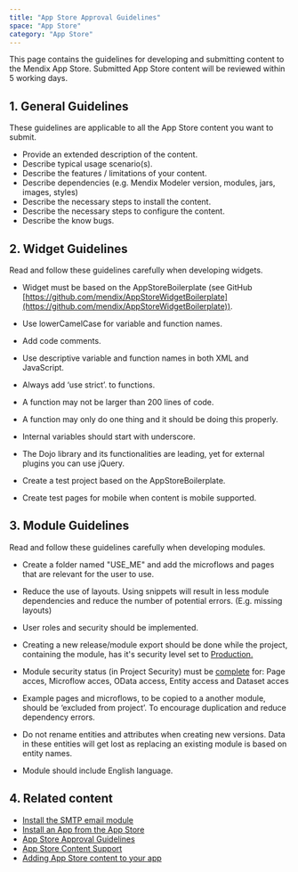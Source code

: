 ```yaml
---
title: "App Store Approval Guidelines"
space: "App Store"
category: "App Store"
---
```



This page contains the guidelines for developing and submitting content to the Mendix App Store. Submitted App Store content will be reviewed within 5 working days.

## 1. General Guidelines

These guidelines are applicable to all the App Store content you want to submit.

*   Provide an extended description of the content.
*   Describe typical usage scenario(s).
*   Describe the features / limitations of your content.
*   Describe dependencies (e.g. Mendix Modeler version, modules, jars, images, styles)
*   Describe the necessary steps to install the content.
*   Describe the necessary steps to configure the content.
*   Describe the know bugs.

## 2\. Widget Guidelines

Read and follow these guidelines carefully when developing widgets.

*   Widget must be based on the AppStoreBoilerplate (see GitHub [https://github.com/mendix/AppStoreWidgetBoilerplate](https://github.com/mendix/AppStoreWidgetBoilerplate)).

*   Use lowerCamelCase for variable and function names.

*   Add code comments.

*   Use descriptive variable and function names in both XML and JavaScript.

*   Always add ‘use strict’. to functions.

*   A function may not be larger than 200 lines of code.

*   A function may only do one thing and it should be doing this properly.

*   Internal variables should start with underscore.

*   The Dojo library and its functionalities are leading, yet for external plugins you can use jQuery.
*   Create a test project based on the AppStoreBoilerplate.
*   Create test pages for mobile when content is mobile supported.

## 3\. Module Guidelines

Read and follow these guidelines carefully when developing modules.

*   Create a folder named "USE_ME" and add the microflows and pages that are relevant for the user to use.

*   Reduce the use of layouts. Using snippets will result in less module dependencies and reduce the number of potential errors. (E.g. missing layouts) 

*   User roles and security should be implemented. 
*   Creating a new release/module export should be done while the project, containing the module, has it's security level set to <u>Production.</u>
*   Module security status (in Project Security) must be <u>complete</u> for: Page acces, Microflow acces, OData access, Entity access and Dataset acces

*   Example pages and microflows, to be copied to a another module, should be ‘excluded from project’. To encourage duplication and reduce dependency errors. 

*   Do not rename entities and attributes when creating new versions. Data in these entities will get lost as replacing an existing module is based on entity names.

*   Module should include English language.

## 4\. Related content

*   [Install the SMTP email module](/howto6/install-and-configure-the-smtp-module)
*   [Install an App from the App Store](/appstore/install-an-app-from-the-app-store)
*   [App Store Approval Guidelines](/appstore/app-store-approval-guidelines)
*   [App Store Content Support](/appstore/app-store-content-support)
*   [Adding App Store content to your app](/appstore/adding-app-store-content-to-your-app)
